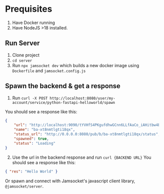 # Prequisites
1. Have Docker running
2. Have NodeJS >18 installed.

## Run Server
1. Clone project
2. `cd server`
3. Run `npx jamsocket dev` which builds a new docker image using `Dockerfile` and `jamsocket.config.js`

## Spawn the backend & get a response
1. Run `curl -X POST http://localhost:8080/user/my-account/service/python-fastapi-helloworld/spawn`

You should see a response like this:
```json
{
    "url": "http://localhost:9090/tYVHfS4PKgufdhwGCnn6LLfAaCo_iAHitbw4Bg8ETjA/",
    "name": "ba-xt8nmtlgti18qx",
    "status_url": "http://0.0.0.0:8080/pub/b/ba-xt8nmtlgti18qx/status",
    "spawned": true,
    "status": "Loading"
}
```

2. Use the url in the backend response and run `curl {BACKEND URL}`
You should see a response like this:
```json
{ "res": "Hello World" }
```

Or spawn and connect with Jamsocket's javascript client library, `@jamsocket/server`.
